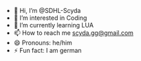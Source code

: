 - 👋 Hi, I’m @SDHL-Scyda
- 👀 I’m interested in Coding
- 🌱 I’m currently learning LUA
- 📫 How to reach me scyda.gg@gmail.com
- 😄 Pronouns: he/him
- ⚡ Fun fact: I am german
